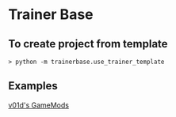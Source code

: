 # Trainer Base


## To create project from template
```
> python -m trainerbase.use_trainer_template
```

## Examples
[v01d's GameMods](https://gitlab.com/v01d-gamemods)
